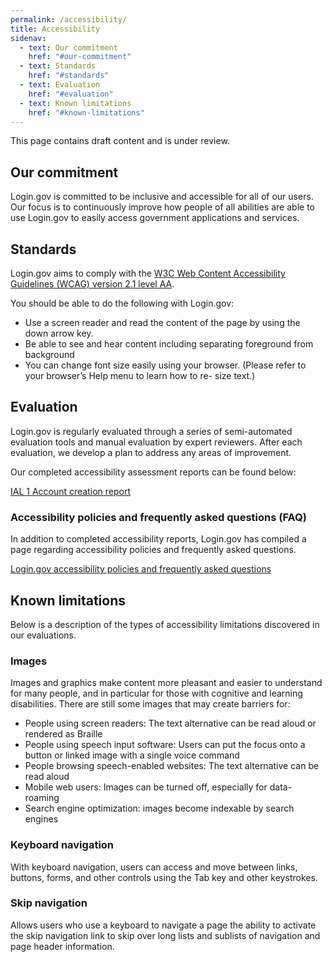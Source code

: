 ```yaml
---
permalink: /accessibility/
title: Accessibility
sidenav:
  - text: Our commitment
    href: "#our-commitment"
  - text: Standards
    href: "#standards"
  - text: Evaluation
    href: "#evaluation"
  - text: Known limitations
    href: "#known-limitations"
---
```

<div class="usa-alert usa-alert--warning">
  <div class="usa-alert__body">
    <p class="usa-alert__text">This page contains draft content and is under review.
</p>
  </div>
</div>

## Our commitment
Login.gov is committed to be inclusive and accessible for all of our users. Our focus is to continuously improve how people of all abilities are able to use Login.gov to easily access government applications and services.

## Standards
Login.gov aims to comply with the [W3C Web Content Accessibility Guidelines (WCAG) version 2.1 level AA](https://www.w3.org/TR/WCAG21/).

You should be able to do the following with Login.gov:
- Use a screen reader and read the content of the page by using the down arrow key.
-  Be able to see and hear content including separating foreground from background
- You can change font size easily using your browser. (Please refer to your browser’s Help menu to learn how to re- size text.)

## Evaluation
Login.gov is regularly evaluated through a series of semi-automated evaluation tools and manual evaluation by expert reviewers. After each evaluation, we develop a plan to address any areas of improvement.

Our completed accessibility assessment reports can be found below:

[IAL 1 Account creation report]()

### Accessibility policies and frequently asked questions (FAQ)

In addition to completed accessibility reports, Login.gov has compiled a page regarding accessibility policies and frequently asked questions.

[Login.gov accessibility policies and frequently asked questions]()

## Known limitations

Below is a description of the types of accessibility limitations discovered in our evaluations.

### Images

Images and graphics make content more pleasant and easier to understand for many people, and in particular for those with cognitive and learning disabilities. There are still some images that may create barriers for:

- People using screen readers: The text alternative can be read aloud or rendered as Braille
- People using speech input software: Users can put the focus onto a button or linked image with a single voice command
- People browsing speech-enabled websites: The text alternative can be read aloud
- Mobile web users: Images can be turned off, especially for data-roaming
- Search engine optimization: images become indexable by search engines

### Keyboard navigation

With keyboard navigation, users can access and move between links, buttons, forms, and other controls using the Tab key and other keystrokes.

### Skip navigation

Allows users who use a keyboard to navigate a page the ability to activate the skip navigation link to skip over long lists and sublists of navigation and page header information.
